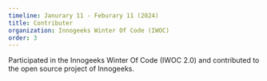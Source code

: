 ```yaml
---
timeline: Janurary 11 - Feburary 11 (2024)
title: Contributer
organization: Innogeeks Winter Of Code (IWOC)
order: 3
---
```

Participated in the Innogeeks Winter Of Code (IWOC 2.0) and contributed to the open source project of Innogeeks. 
